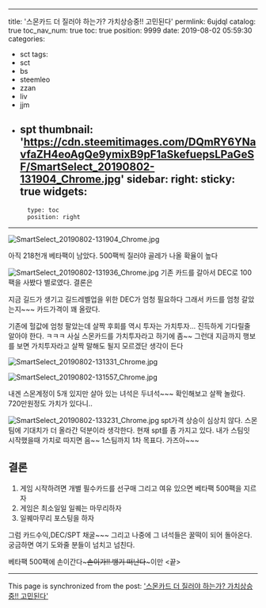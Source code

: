 
---
title: '스몬카드 더 질러야 하는가? 가치상승중!! 고민된다'
permlink: 6ujdql
catalog: true
toc_nav_num: true
toc: true
position: 9999
date: 2019-08-02 05:59:30
categories:
- sct
tags:
- sct
- bs
- steemleo
- zzan
- liv
- jjm
- spt
thumbnail: 'https://cdn.steemitimages.com/DQmRY6YNavfaZH4eoAgQe9ymixB9pF1aSkefuepsLPaGeSF/SmartSelect_20190802-131904_Chrome.jpg'
sidebar:
    right:
        sticky: true
widgets:
    -
        type: toc
        position: right
---


![SmartSelect_20190802-131904_Chrome.jpg](https://cdn.steemitimages.com/DQmRY6YNavfaZH4eoAgQe9ymixB9pF1aSkefuepsLPaGeSF/SmartSelect_20190802-131904_Chrome.jpg)

아직 218천개 베타팩이 남았다.
500팩씩 질러야 골레가 나올 확율이 높다

![SmartSelect_20190802-131936_Chrome.jpg](https://cdn.steemitimages.com/DQmPyeraUEyKwruEUuMoG4ARricwJB4wxh9VxQHQPsnPKMR/SmartSelect_20190802-131936_Chrome.jpg)
기존 카드를 갈아서 DEC로 100팩을 사봤다
별로였다. 결론은

지금 길드가 생기고 길드레벨업을 위한
DEC가 엄청 필요하다
그래서 카드를 엄청 갈았는지~~~
카드가격이 꽤 올랐다.

기존에 헐값에 엄청 팔았는데 살짝 후회를
역시 투자는 가치투자... 진득하게 기다릴줄
알아야 한다. ㅋㅋㅋ
사실 스몬카드를 가치투자라고 하기에 좀~~
그런대 지금까지 행보를 보면 가치투자라고
살짝 말해도 될지 모르겠단 생각이 든다

![SmartSelect_20190802-131331_Chrome.jpg](https://cdn.steemitimages.com/DQmWK2havmthvKyY56VqpJGJioSTRA2j13YWe1YCEDEWB8N/SmartSelect_20190802-131331_Chrome.jpg)

![SmartSelect_20190802-131557_Chrome.jpg](https://cdn.steemitimages.com/DQmP8ctSuJejZc42GKufad8U8nETTgNDQSSgr1vXwcymcBe/SmartSelect_20190802-131557_Chrome.jpg)

내겐 스몬계정이 5개 있지만 살아 있는 녀석은
두녀석~~~ 확인해보고 살짝 놀랐다.
720만원정도 가치가 있다니..

![SmartSelect_20190802-133231_Chrome.jpg](https://cdn.steemitimages.com/DQmca3s6o9wgSaErwSjGSLsrUS1uojU1LcZCMgfFLpW6PHx/SmartSelect_20190802-133231_Chrome.jpg)
spt가격 상승이 심상치 않다.
스몬팀에 기대치가 더  올라간 덕분이라 생각한다.
현재 spt를 좀 가지고 있다. 
내가 스팀잇 시작했을때 가치로 따지면 음~~
1스팀까지 1차 목표다. 가즈아~~~

## 결론
1. 게임 시작하려면 개별 필수카드를 선구매
     그리고 여유 있으면 베타팩 500팩을 지르자
2. 게임은 최소일일 일퀘는 마무리하자
3. 일퀘마무리 포스팅을 하자

그럼 카드수익,DEC/SPT 채굴~~~
그리고 나중에 그 녀석들은 꿀떡이 되어
돌아온다.  궁금하면 여기 도와줄 분들이
넘치고 넘친다.

베타팩 500팩에 손이간다~~~손이가!!
뱅기 떠난다~~~이만 <끝>

- - -

This page is synchronized from the post: ['스몬카드 더 질러야 하는가? 가치상승중!! 고민된다'](https://steemit.com/@kibumh/6ujdql)
